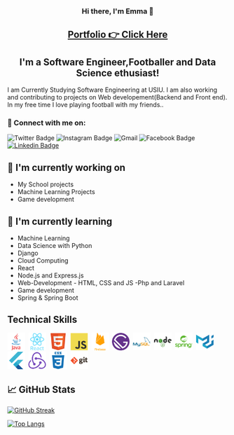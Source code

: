 
<h3 align="center">
Hi there, I'm Emma 👋
</h3>
<h2 align="center"> <a href="https://emmabsy.github.io/" target="_blank"> Portfolio 👉 Click Here</a> </h2>
<h2 align="center">
I'm a Software Engineer,Footballer and  Data Science ethusiast!
</h2> 

I am Currently Studying Software Engineering at USIU.
I am also working and contributing to projects on Web developement(Backend and Front end).
In my free time I love playing football with my friends..

### 🤝 Connect with me on:
![Twitter Badge](https://img.shields.io/badge/Twitter-1DA1F2?style=for-the-badge&logo=twitter&logoColor=white)
![Instagram Badge](https://img.shields.io/badge/Instagram-E4405F?style=for-the-badge&logo=instagram&logoColor=white)
![Gmail](https://img.shields.io/badge/Gmail-D14836?style=for-the-badge&logo=gmail&logoColor=white)
![Facebook Badge](https://img.shields.io/badge/Facebook-1877F2?style=for-the-badge&logo=facebook&logoColor=white)
[![Linkedin Badge](https://img.shields.io/badge/-linkedin-blue?style=flat&logo=Linkedin&logoColor=white)](www.linkedin.com/in/emma-maikuri-997ba631)

## 🔭 I'm currently working on

- My School projects
- Machine Learning Projects
- Game development

## 🌱 I'm currently learning

- Machine Learning
- Data Science with Python
- Django
- Cloud Computing
- React
- Node.js and Express.js
- Web-Development - HTML, CSS and JS
-Php and Laravel
- Game development
- Spring & Spring Boot

## Technical Skills
<div>
  <img src="https://github.com/devicons/devicon/blob/master/icons/java/java-original-wordmark.svg" title="Java" alt="Java" width="40" height="40"/>&nbsp;
  <img src="https://github.com/devicons/devicon/blob/master/icons/react/react-original-wordmark.svg" title="React" alt="React" width="40" height="40"/>&nbsp;
  <img src="https://github.com/devicons/devicon/blob/master/icons/html5/html5-original.svg" title="HTML5" alt="HTML" width="40" height="40"/>&nbsp;
  <img src="https://github.com/devicons/devicon/blob/master/icons/javascript/javascript-original.svg" title="JavaScript" alt="JavaScript" width="40" height="40"/>&nbsp;
  <img src="https://github.com/devicons/devicon/blob/master/icons/firebase/firebase-plain-wordmark.svg" title="Firebase" alt="Firebase" width="40" height="40"/>&nbsp;
  <img src="https://github.com/devicons/devicon/blob/master/icons/gatsby/gatsby-original.svg" title="Gatsby"  alt="Gatsby" width="40" height="40"/>&nbsp;
  <img src="https://github.com/devicons/devicon/blob/master/icons/mysql/mysql-original-wordmark.svg" title="MySQL"  alt="MySQL" width="40" height="40"/>&nbsp;
  <img src="https://github.com/devicons/devicon/blob/master/icons/nodejs/nodejs-original-wordmark.svg" title="NodeJS" alt="NodeJS" width="40" height="40"/>&nbsp;
  <img src="https://github.com/devicons/devicon/blob/master/icons/spring/spring-original-wordmark.svg" title="Spring" alt="Spring" width="40" height="40"/>&nbsp;
  <img src="https://github.com/devicons/devicon/blob/master/icons/materialui/materialui-original.svg" title="Material UI" alt="Material UI" width="40" height="40"/>&nbsp;
  <img src="https://github.com/devicons/devicon/blob/master/icons/flutter/flutter-original.svg" title="Flutter" alt="Flutter" width="40" height="40"/>&nbsp;
  <img src="https://github.com/devicons/devicon/blob/master/icons/redux/redux-original.svg" title="Redux" alt="Redux " width="40" height="40"/>&nbsp;
  <img src="https://github.com/devicons/devicon/blob/master/icons/css3/css3-plain-wordmark.svg"  title="CSS3" alt="CSS" width="40" height="40"/>&nbsp;
  <img src="https://github.com/devicons/devicon/blob/master/icons/git/git-original-wordmark.svg" title="Git" **alt="Git" width="40" height="40"/>
</div>

## 📈 GitHub Stats 
[![GitHub Streak](http://github-readme-streak-stats.herokuapp.com?user=Emmabsy&theme=dark&hide_border=true&date_format=M%20j%5B%2C%20Y%5D&background=0C1E2C)](https://git.io/streak-stats)

[![Top Langs](https://github-readme-stats.vercel.app/api/top-langs/?username=emmabsy&layout=compact)](https://github.com/emmabsy)
